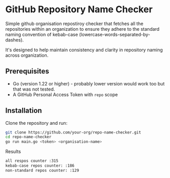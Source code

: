 # GitHub Repository Name Checker

Simple github organisation repostiroy checker that fetches all the repositories within an organization to ensure they adhere to the standard naming convention of kebab-case (lowercase-words-separated-by-dashes). 

It's designed to help maintain consistency and clarity in repository naming across organization.

## Prerequisites

- Go (version 1.22 or higher) - probably lower version would work too but that was not tested.
- A GitHub Personal Access Token with `repo` scope

## Installation

Clone the repository and run:

```bash
git clone https://github.com/your-org/repo-name-checker.git
cd repo-name-checker
go run main.go <token> <organisation-name>
```

Results
```bash
all respos counter :315
kebab-case repos counter: :186
non-standard repos counter: :129
```
